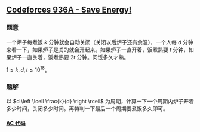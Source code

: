 ## [Codeforces 936A - Save Energy!](http://codeforces.com/problemset/problem/936/A)

### 题意

一个炉子每煮饭 $k$ 分钟就会自动关闭（关闭以后炉子还有余温），一个人每 $d$ 分钟来看一下，如果炉子是关的就会开起来。如果炉子一直开着，饭煮熟要 $t$ 分钟，如果炉子一直关着，饭煮熟要 $2t$ 分钟。问饭多久才熟。

$1 \le k, d, t \le 10^{18}$。

### 题解

以 $d \left \lceil \frac{k}{d} \right \rceil$ 为周期，计算一下一个周期内炉子开着多少时间，关闭多少时间。再特判一下最后一个周期要煮饭多久即可。

#### [AC 代码](https://github.com/TsReaper/Competitive-Programming/blob/master/codeforces/936A/sol.c)
